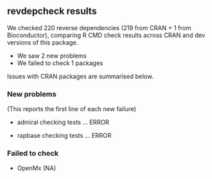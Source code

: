 ## revdepcheck results

We checked 220 reverse dependencies (219 from CRAN + 1 from Bioconductor), comparing R CMD check results across CRAN and dev versions of this package.

 * We saw 2 new problems
 * We failed to check 1 packages

Issues with CRAN packages are summarised below.

### New problems
(This reports the first line of each new failure)

* admiral
  checking tests ... ERROR

* rapbase
  checking tests ... ERROR

### Failed to check

* OpenMx (NA)

